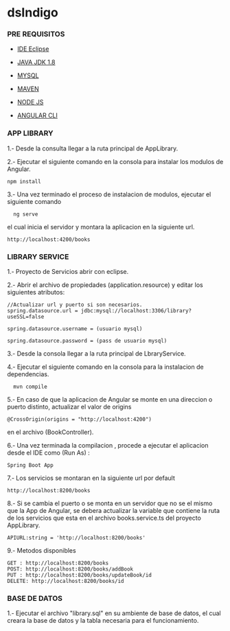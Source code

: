 # dsIndigo

### PRE REQUISITOS

* [IDE Eclipse](https://www.eclipse.org/downloads/)

* [JAVA JDK 1.8](http://www.oracle.com/technetwork/java/javase/downloads/jdk8-downloads-2133151.html)

* [MYSQL](https://dev.mysql.com/downloads/installer/)

* [MAVEN](https://maven.apache.org/install.html)

* [NODE JS](https://nodejs.org/es/)

* [ANGULAR CLI](https://cli.angular.io/)

### APP LIBRARY

1.- Desde la consulta llegar a la ruta principal de AppLibrary.

2.- Ejecutar el siguiente comando en la consola para instalar los modulos de Angular.
```
npm install
```
  
3.- Una vez terminado el proceso de instalacion de modulos, ejecutar el siguiente comando
```
  ng serve
```
  el cual inicia el servidor y montara la aplicacion en la siguiente url.
  
```
http://localhost:4200/books
```

### LIBRARY SERVICE
1.- Proyecto de Servicios abrir con eclipse.

2.- Abrir el archivo de propiedades (application.resource) y editar los siguientes atributos:
    
    //Actualizar url y puerto si son necesarios.
    spring.datasource.url = jdbc:mysql://localhost:3306/library?useSSL=false
    
    spring.datasource.username = (usuario mysql)
    
    spring.datasource.password = (pass de usuario mysql)
    

3.- Desde la consola llegar a la ruta principal de LbraryService.

4.- Ejecutar el siguiente comando en la consola para la instalacion de dependencias.

```
  mvn compile
```

5.- En caso de que la aplicacion de Angular se monte en una direccion o puerto distinto, actualizar el valor de  origins
```
@CrossOrigin(origins = "http://localhost:4200")
```

en el archivo (BookController).


6.- Una vez terminada la compilacion , procede a ejecutar el aplicacion desde el IDE como (Run As) :

```
Spring Boot App
```

7.- Los servicios se montaran en la siguiente url por default

```
http://localhost:8200/books
```

8.- Si se cambia el puerto o se monta en un servidor que no se el mismo que la App de Angular, se debera actualizar la variable que contiene la ruta de los servicios que esta en el archivo books.service.ts del proyecto AppLibrary.
```
APIURL:string = 'http://localhost:8200/books'
```

9.- Metodos disponibles

```
GET : http://localhost:8200/books
POST: http://localhost:8200/books/addBook
PUT : http://localhost:8200/books/updateBook/id
DELETE: http://localhost:8200/books/id
```

### BASE DE DATOS

1.- Ejecutar el archivo "library.sql" en su ambiente de base de datos, el cual creara la base de datos y la tabla necesaria para el funcionamiento.
